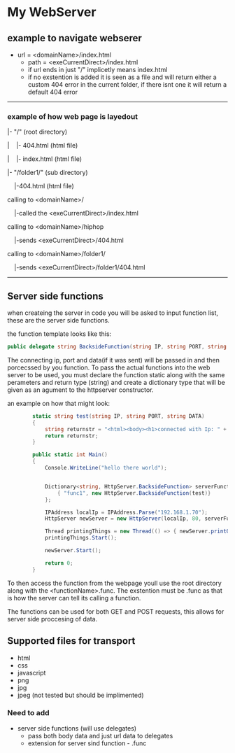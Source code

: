 # My WebServer

## example to navigate webserer

- url = \<domainName\>/index.html
  - path = \<exeCurrentDirect\>/index.html
  - if url ends in just "/" implicetly means index.html
  - if no exstention is added it is seen as a file and will return either a custom 404 error in the current folder, if there isnt one it will return a default 404 error

------

### example of how web page is layedout

|- "/" (root directory)

|    |- 404.html (html file)

|    |- index.html (html file)

|- "/folder1/" (sub directory)

    |-404.html (html file)

calling to \<domainName\>/

    |-called the \<exeCurrentDirect\>/index.html

calling to \<domainName\>/hiphop

    |-sends \<exeCurrentDirect\>/404.html

calling to \<domainName\>/folder1/

    |-sends \<exeCurrentDirect\>/folder1/404.html



---

## Server side functions

when createing the server in code you will be asked to input function list, these are the server side functions.



the function template looks like this:

```csharp
public delegate string BacksideFunction(string IP, string PORT, string DATA);
```

The connecting ip, port and data(if it was sent) will be passed in and then porcecssed by you function. To pass the actual functions into the web server to be used, you must declare the function static along with the same perameters and return type (string) and create a dictionary type that will be given as an agument to the httpserver constructor.

an example on how that might look:

```csharp
        static string test(string IP, string PORT, string DATA)
        {
            string returnstr = "<html><body><h1>connected with Ip: " + IP + "</h1><h1>on Port: " + PORT + "</h1></body></html>";
            return returnstr;
        }

        public static int Main()
        {
            Console.WriteLine("hello there world");


            Dictionary<string, HttpServer.BacksideFunction> serverFunctions = new Dictionary<string, HttpServer.BacksideFunction>(){
                { "func1", new HttpServer.BacksideFunction(test)}
            };

            IPAddress localIp = IPAddress.Parse("192.168.1.70");
            HttpServer newServer = new HttpServer(localIp, 80, serverFunctions);

            Thread printingThings = new Thread(() => { newServer.printQueueEvent(); });
            printingThings.Start();

            newServer.Start();

            return 0;
        }
```

To then access the function from the webpage youll use the root directory along with the \<functionName\>.func. The exstention must be .func as that is how the server can tell its calling a function.

The functions can be used for both GET and POST requests, this allows for server side proccesing of data.

## Supported files for transport

- html
- css
- javascript
- png
- jpg
- jpeg (not tested but should be implimented)



### Need to add

- server side functions (will use delegates)
  - pass both body data and just url data to delegates
  - extension for server sind function - .func